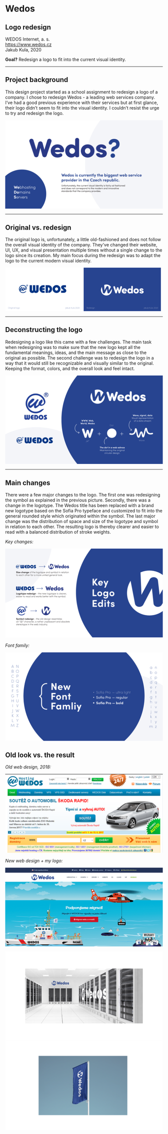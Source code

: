 # Wedos
## Logo redesign
WEDOS Internet, a. s.<br>
https://www.wedos.cz<br>
Jakub Kula, 2020

**Goal?** Redesign a logo to fit into the current visual identity.

---

## **Project background**<br>
This design project started as a school assignment to redesign a logo of a company. I chose to redesign Wedos - a leading web services company. I’ve had a good previous experience with their services but at first glance, their logo didn’t seem to fit into the visual identity. I couldn’t resist the urge to try and redesign the logo. 

![Placeholder](img/00_intro.png)

---

## **Original vs. redesign**<br>
The original logo is, unfortunately, a little old-fashioned and does not follow the overall visual identity of the company. They've changed their website, UI, UX, and visual presentation multiple times without a single change to the logo since its creation. My main focus during the redesign was to adapt the logo to the current modern visual identity. 

<p float="left">
  <img src="img/01_before.png" alt="drawing" width="49%"/>
  <img src="img/02_after.png" alt="drawing" width="49%"/>
</p>

---

## **Deconstructing the logo**<br>
Redesigning a logo like this came with a few challenges. The main task when redesigning was to make sure that the new logo kept all the fundamental meanings, ideas, and the main message as close to the original as possible. The second challenge was to redesign the logo in a way that it would still be recognizable and visually similar to the original. Keeping the format, colors, and the overall look and feel intact.

![Placeholder](img/03_detail.png)

---

## **Main changes**<br>
There were a few major changes to the logo. The first one was redesigning the symbol as explained in the previous picture. Secondly, there was a change in the logotype. The Wedos title has been replaced with a brand new logotype based on the Sofia Pro typeface and customized to fit into the general rounded style which originated within the symbol. The last major change was the distribution of space and size of the logotype and symbol in relation to each other. The resulting logo is thereby clearer and easier to read with a balanced distribution of stroke weights.<br>

*Key changes:*

![Placeholder](img/04_changes.png)

*Font family:*

![Placeholder](img/05_font.png)

## **Old look vs. the result**<br>

*Old web design, 2018:*

![Placeholder](img/07_webbefore.png)


*New web design + my logo:*

![Placeholder](img/08_webafter.png)

![Placeholder](img/05_mockup_1.png)
![Placeholder](img/06_mockup_2.png)
